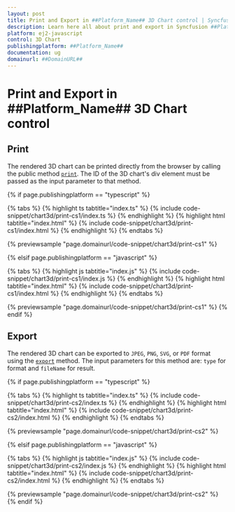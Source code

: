```yaml
---
layout: post
title: Print and Export in ##Platform_Name## 3D Chart control | Syncfusion
description: Learn here all about print and export in Syncfusion ##Platform_Name## 3D Chart control of Syncfusion Essential JS 2 and more.
platform: ej2-javascript
control: 3D Chart 
publishingplatform: ##Platform_Name##
documentation: ug
domainurl: ##DomainURL##
---
```


# Print and Export in ##Platform_Name## 3D Chart control

## Print

The rendered 3D chart can be printed directly from the browser by calling the public method [`print`](../api/chart3d/printUtils/#print). The ID of the 3D chart's div element must be passed as the input parameter to that method.

{% if page.publishingplatform == "typescript" %}

{% tabs %}
{% highlight ts tabtitle="index.ts" %}
{% include code-snippet/chart3d/print-cs1/index.ts %}
{% endhighlight %}
{% highlight html tabtitle="index.html" %}
{% include code-snippet/chart3d/print-cs1/index.html %}
{% endhighlight %}
{% endtabs %}
        
{% previewsample "page.domainurl/code-snippet/chart3d/print-cs1" %}

{% elsif page.publishingplatform == "javascript" %}

{% tabs %}
{% highlight js tabtitle="index.js" %}
{% include code-snippet/chart3d/print-cs1/index.js %}
{% endhighlight %}
{% highlight html tabtitle="index.html" %}
{% include code-snippet/chart3d/print-cs1/index.html %}
{% endhighlight %}
{% endtabs %}

{% previewsample "page.domainurl/code-snippet/chart3d/print-cs1" %}
{% endif %}

## Export

The rendered 3D chart can be exported to `JPEG`, `PNG`, `SVG`, or `PDF` format using the [`export`](../api/chart3d/exportUtils/#export) method. The input parameters for this method are: `type` for format and `fileName` for result.

{% if page.publishingplatform == "typescript" %}

{% tabs %}
{% highlight ts tabtitle="index.ts" %}
{% include code-snippet/chart3d/print-cs2/index.ts %}
{% endhighlight %}
{% highlight html tabtitle="index.html" %}
{% include code-snippet/chart3d/print-cs2/index.html %}
{% endhighlight %}
{% endtabs %}
        
{% previewsample "page.domainurl/code-snippet/chart3d/print-cs2" %}

{% elsif page.publishingplatform == "javascript" %}

{% tabs %}
{% highlight js tabtitle="index.js" %}
{% include code-snippet/chart3d/print-cs2/index.js %}
{% endhighlight %}
{% highlight html tabtitle="index.html" %}
{% include code-snippet/chart3d/print-cs2/index.html %}
{% endhighlight %}
{% endtabs %}

{% previewsample "page.domainurl/code-snippet/chart3d/print-cs2" %}
{% endif %}